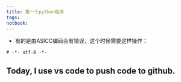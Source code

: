 ```yaml
---
title: 第一个python程序
tags:
notbook:
---
```


- 有的是由ASICC编码会有错误，这个时候需要这样操作：
```
# -*- utf-8 -*-
```

## Today, I use vs code to push code to github.
